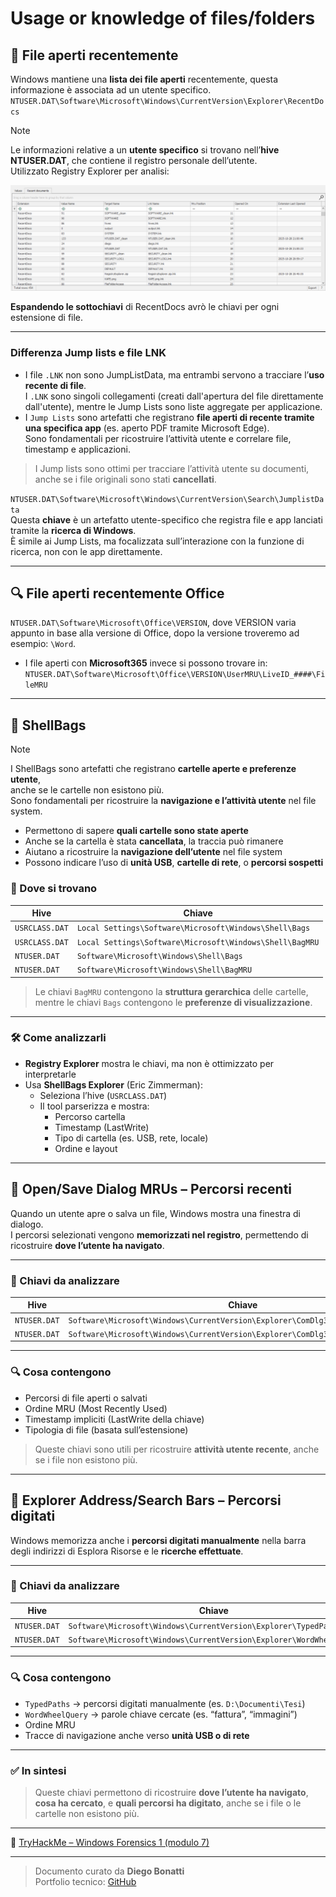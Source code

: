 # Usage or knowledge of files/folders

## 📁 File aperti recentemente

Windows mantiene una **lista dei file aperti** recentemente, questa informazione è associata ad un utente specifico.  
`NTUSER.DAT\Software\Microsoft\Windows\CurrentVersion\Explorer\RecentDocs`
> [!NOTE]
> Le informazioni relative a un **utente specifico** si trovano nell’**hive NTUSER.DAT**, che contiene il registro personale dell’utente.  
> Utilizzato Registry Explorer per analisi:

![alt](Screenshots/RE_NTUSER_RecentDocs.png)

**Espandendo le sottochiavi** di RecentDocs avrò le chiavi per ogni estensione di file. 

---

### Differenza Jump lists e file LNK
- I file `.LNK`  non sono JumpListData, ma entrambi servono a tracciare l’**uso recente di file**.  
I `.LNK` sono singoli collegamenti (creati dall'apertura del file direttamente dall'utente), mentre le Jump Lists sono liste aggregate per applicazione.  
- I `Jump Lists` sono artefatti che registrano **file aperti di recente tramite una specifica app** (es. aperto PDF tramite Microsoft Edge).  
Sono fondamentali per ricostruire l’attività utente e correlare file, timestamp e applicazioni.
>I Jump lists sono ottimi per tracciare l’attività utente su documenti, anche se i file originali sono stati **cancellati**.


`NTUSER.DAT\Software\Microsoft\Windows\CurrentVersion\Search\JumplistData`  
Questa **chiave** è un artefatto utente-specifico che registra file e app lanciati tramite la **ricerca di Windows**.  
È simile ai Jump Lists, ma focalizzata sull’interazione con la funzione di ricerca, non con le app direttamente.

---

## 🔍 File aperti recentemente Office

`NTUSER.DAT\Software\Microsoft\Office\VERSION`, dove VERSION varia appunto in base alla versione di Office, dopo la versione troveremo ad esempio: `\Word`.   
- I file aperti con **Microsoft365** invece si possono trovare in:  
`NTUSER.DAT\Software\Microsoft\Office\VERSION\UserMRU\LiveID_####\FileMRU`

---

## 📁 ShellBags

> [!NOTE]
> I ShellBags sono artefatti che registrano **cartelle aperte e preferenze utente**,  
> anche se le cartelle non esistono più.  
> Sono fondamentali per ricostruire la **navigazione e l’attività utente** nel file system.

- Permettono di sapere **quali cartelle sono state aperte**
- Anche se la cartella è stata **cancellata**, la traccia può rimanere
- Aiutano a ricostruire la **navigazione dell’utente** nel file system
- Possono indicare l’uso di **unità USB**, **cartelle di rete**, o **percorsi sospetti**

### 📁 Dove si trovano

| Hive | Chiave |
|------|--------|
| `USRCLASS.DAT` | `Local Settings\Software\Microsoft\Windows\Shell\Bags` |
| `USRCLASS.DAT` | `Local Settings\Software\Microsoft\Windows\Shell\BagMRU` |
| `NTUSER.DAT` | `Software\Microsoft\Windows\Shell\Bags` |
| `NTUSER.DAT` | `Software\Microsoft\Windows\Shell\BagMRU` |

> Le chiavi `BagMRU` contengono la **struttura gerarchica** delle cartelle,  
> mentre le chiavi `Bags` contengono le **preferenze di visualizzazione**.

---

### 🛠️ Come analizzarli

- **Registry Explorer** mostra le chiavi, ma non è ottimizzato per interpretarle
- Usa **ShellBags Explorer** (Eric Zimmerman):
  - Seleziona l’hive (`USRCLASS.DAT`)
  - Il tool parserizza e mostra:
    - Percorso cartella
    - Timestamp (LastWrite)
    - Tipo di cartella (es. USB, rete, locale)
    - Ordine e layout

---


## 📂 Open/Save Dialog MRUs – Percorsi recenti

Quando un utente apre o salva un file, Windows mostra una finestra di dialogo.  
I percorsi selezionati vengono **memorizzati nel registro**, permettendo di ricostruire **dove l’utente ha navigato**.

---

### 🧠 Chiavi da analizzare

| Hive | Chiave |
|------|--------|
| `NTUSER.DAT` | `Software\Microsoft\Windows\CurrentVersion\Explorer\ComDlg32\OpenSavePIDlMRU` |
| `NTUSER.DAT` | `Software\Microsoft\Windows\CurrentVersion\Explorer\ComDlg32\LastVisitedPidlMRU` |

---

### 🔍 Cosa contengono

- Percorsi di file aperti o salvati
- Ordine MRU (Most Recently Used)
- Timestamp impliciti (LastWrite della chiave)
- Tipologia di file (basata sull’estensione)

> Queste chiavi sono utili per ricostruire **attività utente recente**, anche se i file non esistono più.

---

## 🔎 Explorer Address/Search Bars – Percorsi digitati

Windows memorizza anche i **percorsi digitati manualmente** nella barra degli indirizzi di Esplora Risorse e le **ricerche effettuate**.

---

### 🧠 Chiavi da analizzare

| Hive | Chiave |
|------|--------|
| `NTUSER.DAT` | `Software\Microsoft\Windows\CurrentVersion\Explorer\TypedPaths` |
| `NTUSER.DAT` | `Software\Microsoft\Windows\CurrentVersion\Explorer\WordWheelQuery` |

---

### 🔍 Cosa contengono

- `TypedPaths` → percorsi digitati manualmente (es. `D:\Documenti\Tesi`)
- `WordWheelQuery` → parole chiave cercate (es. “fattura”, “immagini”)
- Ordine MRU
- Tracce di navigazione anche verso **unità USB o di rete**

---

### ✅ In sintesi

> Queste chiavi permettono di ricostruire **dove l’utente ha navigato**, **cosa ha cercato**, e **quali percorsi ha digitato**, anche se i file o le cartelle non esistono più.

---

🔗 [TryHackMe – Windows Forensics 1 (modulo 7)](https://tryhackme.com/room/windowsforensics1)

---

>Documento curato da **Diego Bonatti**  
Portfolio tecnico: [GitHub](https://github.com/diego-bonatti)
